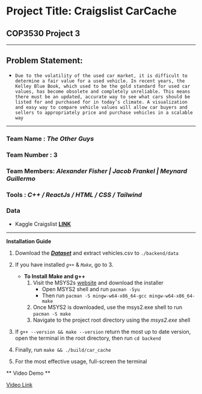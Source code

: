 # Project Title: Craigslist CarCache
## COP3530 Project 3
---
## Problem Statement:
- `Due to the volatility of the used car market, it is difficult to determine a fair value for a used vehicle. In recent years, the Kelley Blue Book, which used to be the gold standard for used car values, has become obsolete and completely unreliable. This means there must be an updated, accurate way to see what cars should be listed for and purchased for in today’s climate. A visualization and easy way to compare vehicle values will allow car buyers and sellers to appropriately price and purchase vehicles in a scalable way`


---
### Team Name : *The Other Guys*
### Team Number : **3**
### Team Members: *Alexander Fisher | Jacob Frankel | Meynard Guillermo*
### Tools : *C++ / ReactJs / HTML / CSS / Tailwind*

### Data 

+ Kaggle Craigslist **[LINK](https://www.kaggle.com/datasets/austinreese/craigslist-carstrucks-data)**
---

**Installation Guide**

1. Download the ***[Dataset](https://www.kaggle.com/datasets/austinreese/craigslist-carstrucks-data)*** and extract vehicles.csv to `./backend/data`

2. If you have installed *`g++`* & *`Make`*, go to 3.
    - **To Install Make and g++**
        1. Visit the MSYS2s [website](https://www.msys2.org/) and download the installer
            - Open MSYS2 shell and run `pacman -Syu`
            - Then run `pacman -S mingw-w64-x86_64-gcc mingw-w64-x86_64-make`
        2. Once MSYS2 is downloaded, use the msys2.exe shell to run `pacman -S make`
        3. Navigate to the project root directory using the *msys2.exe* shell

3. If `g++ --version && make --version` return the most up to date version, open the terminal in the root directory, then run `cd backend`

4. Finally, run `make && ./build/car_cache`

5. For the most effective usage, full-screen the terminal

** Video Demo **

[Video Link](https://www.youtube.com/watch?v=QvmcvuQ6Jyk)
